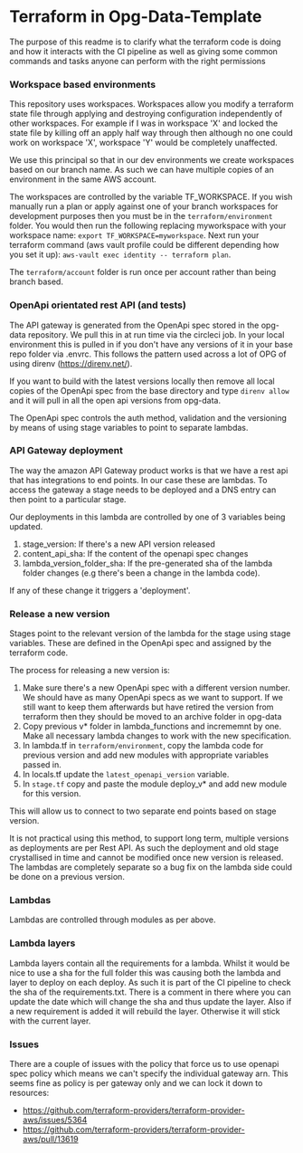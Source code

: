 # Terraform in Opg-Data-Template

The purpose of this readme is to clarify what the terraform code is doing and how it interacts
with the CI pipeline as well as giving some common commands and tasks anyone can perform with the
right permissions

### Workspace based environments

This repository uses workspaces. Workspaces allow you modify a terraform state file through applying
and destroying configuration independently of other workspaces. For example if I was in workspace 'X'
and locked the state file by killing off an apply half way through then although no one could work on
workspace 'X', workspace 'Y' would be completely unaffected.

We use this principal so that in our dev environments we create workspaces based on our branch name.
As such we can have multiple copies of an environment in the same AWS account.

The workspaces are controlled by the variable TF_WORKSPACE. If you wish manually run a plan or apply against
one of your branch workspaces for development purposes then you must be in the
```terraform/environment``` folder.
You would then run the following replacing myworkspace with your workspace name:
```export TF_WORKSPACE=myworkspace```.
Next run your terraform command (aws vault profile could be different depending how you set it up):
```aws-vault exec identity -- terraform plan```.

The ```terraform/account``` folder is run once per account rather than being branch based.

### OpenApi orientated rest API (and tests)

The API gateway is generated from the OpenApi spec stored in the opg-data repository. We pull this in at
run time via the circleci job. In your local environment this is pulled in if you don't have any versions
of it in your base repo folder via .envrc. This follows the pattern used across a lot of OPG of using direnv
(https://direnv.net/).

If you want to build with the latest versions locally then remove all local copies of the OpenApi spec from
the base directory and type ```direnv allow``` and it will pull in all the open api versions from opg-data.

The OpenApi spec controls the auth method, validation and the versioning by means of using stage variables to point
to separate lambdas.

### API Gateway deployment

The way the amazon API Gateway product works is that we have a rest api that has integrations to end points.
In our case these are lambdas. To access the gateway a stage needs to be deployed and a DNS entry can then
point to a particular stage.

Our deployments in this lambda are controlled by one of 3 variables being updated.

1) stage_version: If there's a new API version released
2) content_api_sha: If the content of the openapi spec changes
3) lambda_version_folder_sha: If the pre-generated sha of the lambda folder changes
(e.g there's been a change in the lambda code).

If any of these change it triggers a 'deployment'.

### Release a new version

Stages point to the relevant version of the lambda for the stage using stage variables. These are defined in
the OpenApi spec and assigned by the terraform code.

The process for releasing a new version is:

1) Make sure there's a new OpenApi spec with a different version number.
We should have as many OpenApi specs as we want to support. If we still want to keep them
afterwards but have retired the version from terraform then they should be moved to an
archive folder in opg-data
2) Copy previous v* folder in lambda_functions and incrememnt by one. Make all necessary lambda
changes to work with the new specification.
3) In lambda.tf in ```terraform/environment```, copy the lambda code for previous version and
add new modules with appropriate variables passed in.
4) In locals.tf update the ```latest_openapi_version``` variable.
5) In ```stage.tf``` copy and paste the module deploy_v* and add new module for this version.

This will allow us to connect to two separate end points based on stage version.

It is not practical using this method, to support long term, multiple versions as deployments are per
Rest API. As such the deployment and old stage crystallised in time and cannot be modified once new version is released.
The lambdas are completely separate so a bug fix on the lambda side could be done on a previous version.

### Lambdas

Lambdas are controlled through modules as per above.

### Lambda layers

Lambda layers contain all the requirements for a lambda. Whilst it would be nice to use a sha for
the full folder this was causing both the lambda and layer to deploy on each deploy.
As such it is part of the CI pipeline to check the sha of the requirements.txt.
There is a comment in there where you can update the date which will change the sha and thus update
the layer. Also if a new requirement is added it will rebuild the layer. Otherwise it will stick with
the current layer.

### Issues

There are a couple of issues with the policy that force us to use openapi spec policy which means we can't specify
the individual gateway arn. This seems fine as policy is per gateway only and we can lock it down to resources:

- https://github.com/terraform-providers/terraform-provider-aws/issues/5364
- https://github.com/terraform-providers/terraform-provider-aws/pull/13619
